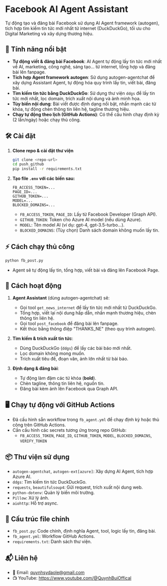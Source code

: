 # Facebook AI Agent Assistant

Tự động tạo và đăng bài Facebook sử dụng AI Agent framework (autogen), tích hợp tìm kiếm tin tức mới nhất từ internet (DuckDuckGo), tối ưu cho Digital Marketing và xây dựng thương hiệu.

## 🚀 Tính năng nổi bật

- **Tự động viết & đăng bài Facebook**: AI Agent tự động lấy tin tức mới nhất về AI, marketing, công nghệ, sáng tạo... từ internet, tổng hợp và đăng bài lên fanpage.
- **Tích hợp Agent framework autogen**: Sử dụng autogen-agentchat để xây dựng Assistant Agent, tự động hóa quy trình lấy tin, viết bài, đăng bài.
- **Tìm kiếm tin tức bằng DuckDuckGo**: Sử dụng thư viện `ddgs` để lấy tin tức mới nhất, lọc domain, trích xuất nội dung và ảnh minh họa.
- **Tùy biến nội dung**: Bài viết được định dạng nổi bật, nhấn mạnh các từ khóa, tự động chèn thông tin liên hệ, tagline thương hiệu.
- **Chạy tự động theo lịch (GitHub Actions)**: Có thể cấu hình chạy định kỳ (2 lần/ngày) hoặc chạy thủ công.

## 🛠️ Cài đặt

1. **Clone repo & cài đặt thư viện**
   ```bash
   git clone <repo-url>
   cd push_github
   pip install -r requirements.txt
   ```

2. **Tạo file `.env` với các biến sau:**
   ```
   FB_ACCESS_TOKEN=...
   PAGE_ID=...
   GITHUB_TOKEN=...
   MODEL=...
   BLOCKED_DOMAINS=...
   ```
   - `FB_ACCESS_TOKEN`, `PAGE_ID`: Lấy từ Facebook Developer (Graph API).
   - `GITHUB_TOKEN`: Token cho Azure AI model (nếu dùng Azure).
   - `MODEL`: Tên model AI (ví dụ: gpt-4, gpt-3.5-turbo...).
   - `BLOCKED_DOMAINS`: (Tùy chọn) Danh sách domain không muốn lấy tin.

## ⚡️ Cách chạy thủ công

```bash
python fb_post.py
```
- Agent sẽ tự động lấy tin, tổng hợp, viết bài và đăng lên Facebook Page.

## 🧠 Cách hoạt động

1. **Agent Assistant** (dùng autogen-agentchat) sẽ:
   - Gọi tool `get_news_internet` để lấy tin tức mới nhất từ DuckDuckGo.
   - Tổng hợp, viết lại nội dung hấp dẫn, nhấn mạnh thương hiệu, chèn thông tin liên hệ.
   - Gọi tool `post_facebook` để đăng bài lên fanpage.
   - Kết thúc bằng thông điệp "THANKS_NE" (theo quy trình autogen).

2. **Tìm kiếm & trích xuất tin tức**:
   - Dùng DuckDuckGo (`ddgs`) để lấy các bài báo mới nhất.
   - Lọc domain không mong muốn.
   - Trích xuất tiêu đề, đoạn văn, ảnh lớn nhất từ bài báo.

3. **Định dạng & đăng bài**:
   - Tự động làm đậm các từ khóa (**bold**).
   - Chèn tagline, thông tin liên hệ, nguồn tin.
   - Đăng bài kèm ảnh lên Facebook qua Graph API.

## 🖥️ Chạy tự động với GitHub Actions

- Đã cấu hình sẵn workflow trong `fb_agent.yml` để chạy định kỳ hoặc thủ công trên GitHub Actions.
- Cần cấu hình các secrets tương ứng trong repo GitHub:
  - `FB_ACCESS_TOKEN`, `PAGE_ID`, `GITHUB_TOKEN`, `MODEL`, `BLOCKED_DOMAINS`, `VERIFY_TOKEN`

## 📦 Thư viện sử dụng

- `autogen-agentchat`, `autogen-ext[azure]`: Xây dựng AI Agent, tích hợp Azure AI.
- `ddgs`: Tìm kiếm tin tức DuckDuckGo.
- `requests`, `beautifulsoup4`: Gửi request, trích xuất nội dung web.
- `python-dotenv`: Quản lý biến môi trường.
- `Pillow`: Xử lý ảnh.
- `aiohttp`: Hỗ trợ async.

## 📄 Cấu trúc file chính

- `fb_post.py`: Code chính, định nghĩa Agent, tool, logic lấy tin, đăng bài.
- `fb_agent.yml`: Workflow GitHub Actions.
- `requirements.txt`: Danh sách thư viện.

## 📬 Liên hệ

- 📧 Email: quynhsydaole@gmail.com
- 📺 YouTube: https://www.youtube.com/@QuynhBuiOffical 
